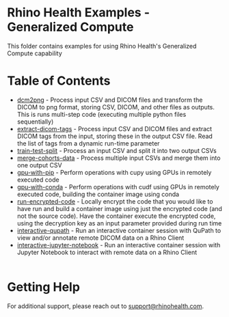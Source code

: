 # Rhino Health Examples - Generalized Compute
This folder contains examples for using Rhino Health's Generalized Compute capability
<br>

# Table of Contents
- [dcm2png](./dcm2png/README.md) - Process input CSV and DICOM files and transform the DICOM to png format, storing CSV, DICOM, and other files as outputs. This is runs multi-step code (executing multiple python files sequentially) 
- [extract-dicom-tags](./extract-dicom-tags/README.md) - Process input CSV and DICOM files and extract DICOM tags from the input, storing these in the output CSV file. Read the list of tags from a dynamic run-time parameter
- [train-test-split](./train-test-split/README.md) - Process an input CSV and split it into two output CSVs
- [merge-cohorts-data](./merge-cohorts-data/README.md) - Process multiple input CSVs and merge them into one output CSV
- [gpu-with-pip](./gpu-with-pip/README.md) - Perform operations with cupy using GPUs in remotely executed code
- [gpu-with-conda](./gpu-with-conda/README.md) - Perform operations with cudf using GPUs in remotely executed code, building the container image using conda
- [run-encrypted-code](./run-encrypted-code/README.md) - Locally encrypt the code that you would like to have run and build a container image using just the encrypted code (and not the source code). Have the container execute the encrypted code, using the decryption key as an input parameter provided during run time
- [interactive-qupath](./interactive-qupath/README.md) - Run an interactive container session with QuPath to view and/or annotate remote DICOM data on a Rhino Client
- [interactive-jupyter-notebook](./interactive-jupyter-notebook/README.md) - Run an interactive container session with Jupyter Notebook to interact with remote data on a Rhino Client
<br><br>

# Getting Help
For additional support, please reach out to [support@rhinohealth.com](mailto:support@rhinohealth.com).
